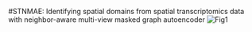 #STNMAE: Identifying spatial domains from spatial transcriptomics data with neighbor-aware multi-view masked graph autoencoder
![Fig1](https://github.com/user-attachments/assets/539e67d3-59fb-449c-b5a3-7b69e1415527)
